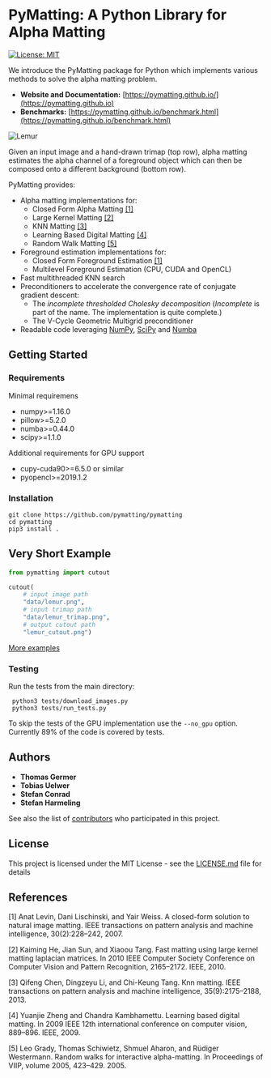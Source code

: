 # PyMatting: A Python Library for Alpha Matting
[![License: MIT](https://img.shields.io/github/license/tuelwer/phase-retrieval)](https://opensource.org/licenses/MIT)

We introduce the PyMatting package for Python which implements various methods to solve the alpha matting problem.

- **Website and Documentation:** [https://pymatting.github.io/](https://pymatting.github.io)
- **Benchmarks:**  [https://pymatting.github.io/benchmark.html](https://pymatting.github.io/benchmark.html)

![Lemur](https://github.com/pymatting/pymatting/raw/master/data/lemur/lemur_at_the_beach.png)

Given an input image and a hand-drawn trimap (top row), alpha matting estimates the alpha channel of a foreground object which can then be composed onto a different background (bottom row).

PyMatting provides:
- Alpha matting implementations for:
  - Closed Form Alpha Matting [[1]](#1)
  - Large Kernel Matting [[2]](#2)
  - KNN Matting [[3]](#3)
  - Learning Based Digital Matting [[4]](#4)
  - Random Walk Matting [[5]](#5)
- Foreground estimation implementations for:
  - Closed Form Foreground Estimation [[1]](#1)
  - Multilevel Foreground Estimation (CPU, CUDA and OpenCL)
- Fast multithreaded KNN search
- Preconditioners to accelerate the convergence rate of conjugate gradient descent:
  - The *incomplete thresholded Cholesky decomposition* (*Incomplete* is part of the name. The implementation is quite complete.)
  - The V-Cycle Geometric Multigrid preconditioner
- Readable code leveraging [NumPy](https://numpy.org/), [SciPy](https://www.scipy.org/scipylib/index.html) and [Numba](http://numba.pydata.org/)

## Getting Started

### Requirements

Minimal requiremens
* numpy>=1.16.0
* pillow>=5.2.0
* numba>=0.44.0
* scipy>=1.1.0

Additional requirements for GPU support
* cupy-cuda90>=6.5.0 or similar
* pyopencl>=2019.1.2

### Installation
```
git clone https://github.com/pymatting/pymatting
cd pymatting
pip3 install .
```

## Very Short Example
```python
from pymatting import cutout

cutout(
    # input image path
    "data/lemur.png",
    # input trimap path
    "data/lemur_trimap.png",
    # output cutout path
    "lemur_cutout.png")
```

[More examples](https://github.com/pymatting/pymatting/tree/master/examples)

### Testing

Run the tests from the main directory:
```
 python3 tests/download_images.py
 python3 tests/run_tests.py
```

To skip the tests of the GPU implementation use the `--no_gpu` option. Currently 89% of the code is covered by tests.

## Authors

- **Thomas Germer**
- **Tobias Uelwer**
- **Stefan Conrad**
- **Stefan Harmeling**

See also the list of [contributors](https://github.com/pymatting/pymatting/contributors) who participated in this project.

## License

This project is licensed under the MIT License - see the [LICENSE.md](LICENSE.md) file for details

## References

<a id="1">[1]</a> 
Anat Levin, Dani Lischinski, and Yair Weiss. A closed-form solution to natural image matting. IEEE transactions on pattern analysis and machine intelligence, 30(2):228–242, 2007.


<a id="2">[2]</a>
Kaiming He, Jian Sun, and Xiaoou Tang. Fast matting using large kernel matting laplacian matrices. In 2010 IEEE Computer Society Conference on Computer Vision and Pattern Recognition, 2165–2172. IEEE, 2010.

<a id="3">[3]</a>
Qifeng Chen, Dingzeyu Li, and Chi-Keung Tang. Knn matting. IEEE transactions on pattern analysis and machine intelligence, 35(9):2175–2188, 2013.

<a id="4">[4]</a>
Yuanjie Zheng and Chandra Kambhamettu. Learning based digital matting. In 2009 IEEE 12th international conference on computer vision, 889–896. IEEE, 2009.

<a id="5">[5]</a>
Leo Grady, Thomas Schiwietz, Shmuel Aharon, and Rüdiger Westermann. Random walks for interactive alpha-matting. In Proceedings of VIIP, volume 2005, 423–429. 2005.
